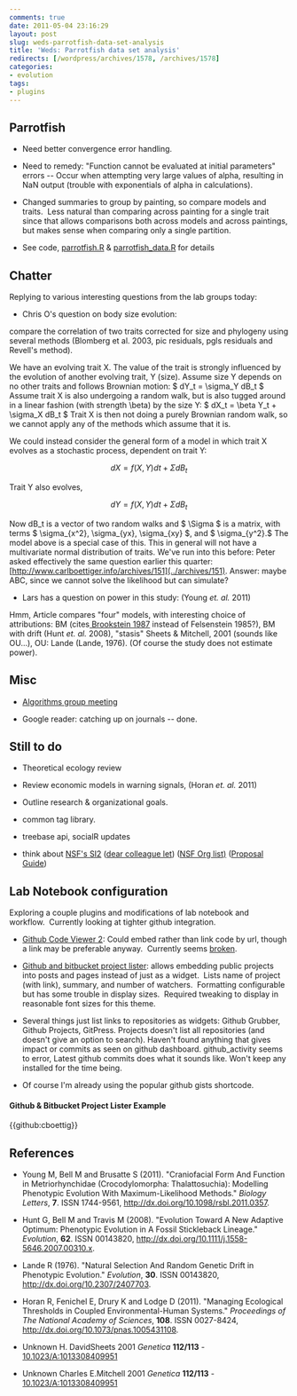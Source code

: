 ```yaml
---
comments: true
date: 2011-05-04 23:16:29
layout: post
slug: weds-parrotfish-data-set-analysis
title: 'Weds: Parrotfish data set analysis'
redirects: [/wordpress/archives/1578, /archives/1578]
categories:
- evolution
tags:
- plugins
---
```


## Parrotfish





	
  * Need better convergence error handling.

	
  * Need to remedy: "Function cannot be evaluated at initial parameters" errors -- Occur when attempting very large values of alpha, resulting in NaN output (trouble with exponentials of alpha in calculations).

	
  * Changed summaries to group by painting, so compare models and traits.  Less natural than comparing across painting for a single trait since that allows comparisons both across models and across paintings, but makes sense when comparing only a single partition.

	
  * See code, [parrotfish.R](https://github.com/cboettig/wrightscape/blob/master/demos/parrotfish.R) & [parrotfish_data.R](https://github.com/cboettig/wrightscape/blob/master/demos/parrotfish_data.R) for details




## Chatter


Replying to various interesting questions from the lab groups today:



	
  * Chris O's question on body size evolution:

compare the correlation of two traits corrected for size and phylogeny using several methods (Blomberg et al. 2003, pic residuals, pgls residuals and Revell's method).

We have an evolving trait X.  The value of the trait is strongly  influenced by the evolution of another evolving trait, Y (size). Assume size Y depends on no other traits and follows Brownian motion: $ dY_t = \sigma_Y dB_t $
Assume trait X is also undergoing a random walk, but is also tugged  around in a linear fashion (with strength \beta) by the size Y: $ dX_t =  \beta Y_t + \sigma_X dB_t $ Trait X is then not doing a purely Brownian random walk, so we cannot apply any of the methods which assume that it is.

We could instead consider the general form of a model in which trait X evolves as a stochastic process, dependent on trait Y:

$$ dX = f(X, Y)dt + \Sigma dB_t $$

Trait Y also evolves,

$$ dY = f(X,Y) dt + \Sigma dB_t $$

Now  dB_t is a vector of two random walks and $ \Sigma $ is a matrix, with terms  $ \sigma_{x^2}, \sigma_{yx}, \sigma_{xy} $, and $ \sigma_{y^2}.$  The model above is a  special case of this.  This in general will not have a multivariate  normal distribution of traits.  We've run into this before: Peter asked  effectively the same question earlier this quarter: [http://www.carlboettiger.info/archives/151](../archives/151).  Answer: maybe ABC, since we cannot solve the likelihood but can simulate?
	
  * Lars has a question on power in this study: (Young _et. al._ 2011)

Hmm, Article compares "four" models, with interesting choice of attributions: BM (cites[ Brookstein 1987](http://paleobiol.geoscienceworld.org/cgi/content/abstract/13/4/446) instead of Felsenstein 1985?), BM with drift (Hunt _et. al._ 2008), "stasis" Sheets & Mitchell, 2001 (sounds like OU...), OU: Lande (Lande, 1976).  (Of course the study does not estimate power).


## Misc





	
  * [Algorithms group meeting](http://www.carlboettiger.info/archives/1595)

	
  * Google reader: catching up on journals -- done.




## Still to do





	
  * Theoretical ecology review

	
  * Review economic models in warning signals, (Horan _et. al._ 2011)

	
  * Outline research & organizational goals.

	
  * common tag library.

	
  * treebase api, socialR updates

	
  * think about [NSF's SI2](http://www.nsf.gov/funding/pgm_summ.jsp?pims_id=503489) ([dear colleague let](http://www.nsf.gov/pubs/2010/nsf10015/nsf10015.jsp)) ([NSF Org list)](http://nsf.gov/staff/orglist.jsp) ([Proposal Guide](http://www.nsf.gov/pubs/policydocs/pappguide/nsf11001/gpg_index.jsp))




## Lab Notebook configuration


Exploring a couple plugins and modifications of lab notebook and workflow.  Currently looking at tighter github integration.



	
  * [Github Code Viewer 2](http://wordpress.org/extend/plugins/github-code-viewer-2/): Could embed rather than link code by url, though a link may be preferable anyway.  Currently seems [broken](http://wordpress.org/support/topic/implode-error?replies=1#post-2095048).

	
  * [Github and bitbucket project lister](http://wordpress.org/extend/plugins/github-bitbucket-project-lister/): allows embedding public projects into posts and pages instead of just as a widget.  Lists name of project (with link), summary, and number of watchers.  Formatting configurable but has some trouble in display sizes.  Required tweaking to display in reasonable font sizes for this theme.

	
  * Several things just list links to repositories as widgets: Github Grubber, Github Projects, GitPress.  Projects doesn't list all repositories (and doesn't give an option to search).   Haven't found anything that gives impact or commits as seen on github dashboard. github_activity seems to error, Latest github commits does what it sounds like.  Won't keep any installed for the time being.

	
  * Of course I'm already using the popular github gists shortcode.




#### Github & Bitbucket Project Lister Example


{{github:cboettig}}

## References


- Young M, Bell M and Brusatte S (2011).
"Craniofacial Form And Function in Metriorhynchidae (Crocodylomorpha: Thalattosuchia): Modelling Phenotypic Evolution With Maximum-Likelihood Methods."
*Biology Letters*, **7**.
ISSN 1744-9561, <a href="http://dx.doi.org/10.1098/rsbl.2011.0357">http://dx.doi.org/10.1098/rsbl.2011.0357</a>.

- Hunt G, Bell M and Travis M (2008).
"Evolution Toward A New Adaptive Optimum: Phenotypic Evolution in A Fossil Stickleback Lineage."
*Evolution*, **62**.
ISSN 00143820, <a href="http://dx.doi.org/10.1111/j.1558-5646.2007.00310.x">http://dx.doi.org/10.1111/j.1558-5646.2007.00310.x</a>.

- Lande R (1976).
"Natural Selection And Random Genetic Drift in Phenotypic Evolution."
*Evolution*, **30**.
ISSN 00143820, <a href="http://dx.doi.org/10.2307/2407703">http://dx.doi.org/10.2307/2407703</a>.

- Horan R, Fenichel E, Drury K and Lodge D (2011).
"Managing Ecological Thresholds in Coupled Environmental-Human Systems."
*Proceedings of The National Academy of Sciences*, **108**.
ISSN 0027-8424, <a href="http://dx.doi.org/10.1073/pnas.1005431108">http://dx.doi.org/10.1073/pnas.1005431108</a>.



-  Unknown H. DavidSheets 2001 *Genetica* **112/113**   - [10.1023/A:1013308409951](http://dx.doi.org/10.1023/A:1013308409951)
-  Unknown Charles E.Mitchell 2001 *Genetica* **112/113**   - [10.1023/A:1013308409951](http://dx.doi.org/10.1023/A:1013308409951)
